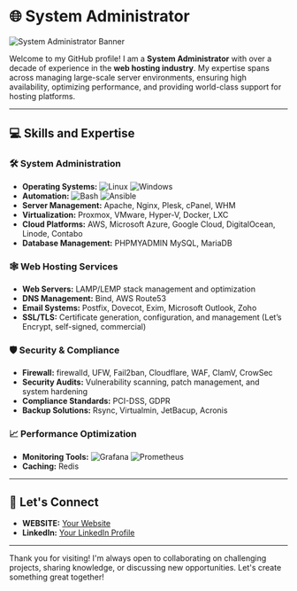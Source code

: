 # 🌐 System Administrator

![System Administrator Banner](https://lskala.top/wp-content/uploads/2024/09/server.jpg)

Welcome to my GitHub profile! I am a **System Administrator** with over a decade of experience in the **web hosting industry**. My expertise spans across managing large-scale server environments, ensuring high availability, optimizing performance, and providing world-class support for hosting platforms.

---

## 💻 Skills and Expertise

### 🛠 System Administration
- **Operating Systems:** ![Linux](https://img.shields.io/badge/Linux-CC0000?style=flat&logo=linux&logoColor=white) ![Windows](https://img.shields.io/badge/Windows-0078D6?style=flat&logo=windows&logoColor=white)
- **Automation:** ![Bash](https://img.shields.io/badge/Bash-4EAA25?style=flat&logo=gnu-bash&logoColor=white) ![Ansible](https://img.shields.io/badge/Ansible-EE0000?style=flat&logo=ansible&logoColor=white)
- **Server Management:** Apache, Nginx, Plesk, cPanel, WHM
- **Virtualization:** Proxmox, VMware, Hyper-V, Docker, LXC
- **Cloud Platforms:** AWS, Microsoft Azure, Google Cloud, DigitalOcean, Linode, Contabo
- **Database Management:** PHPMYADMIN MySQL, MariaDB

### 🕸 Web Hosting Services
- **Web Servers:** LAMP/LEMP stack management and optimization
- **DNS Management:** Bind, AWS Route53
- **Email Systems:** Postfix, Dovecot, Exim, Microsoft Outlook, Zoho
- **SSL/TLS:** Certificate generation, configuration, and management (Let’s Encrypt, self-signed, commercial)

### 🛡 Security & Compliance
- **Firewall:** firewalld, UFW, Fail2ban, Cloudflare, WAF, ClamV, CrowSec
- **Security Audits:** Vulnerability scanning, patch management, and system hardening
- **Compliance Standards:** PCI-DSS, GDPR
- **Backup Solutions:** Rsync, Virtualmin, JetBacup, Acronis

### 📈 Performance Optimization
- **Monitoring Tools:** ![Grafana](https://img.shields.io/badge/Grafana-F46800?style=flat&logo=grafana&logoColor=white) ![Prometheus](https://img.shields.io/badge/Prometheus-E6522C?style=flat&logo=prometheus&logoColor=white)
- **Caching:** Redis
---

## 🤝 Let's Connect
- **WEBSITE:** [Your Website]((https://lskala.top/))
- **LinkedIn:** [Your LinkedIn Profile](https://www.linkedin.com/in/klsanjoh)

---

Thank you for visiting! I'm always open to collaborating on challenging projects, sharing knowledge, or discussing new opportunities. Let's create something great together!

